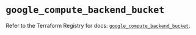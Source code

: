 # `google_compute_backend_bucket`

Refer to the Terraform Registry for docs: [`google_compute_backend_bucket`](https://registry.terraform.io/providers/hashicorp/google/5.32.0/docs/resources/compute_backend_bucket).
